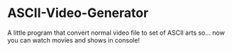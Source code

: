 # ASCII-Video-Generator

A little program that convert normal video file to set of ASCII arts so... now you can watch movies and shows in console!
